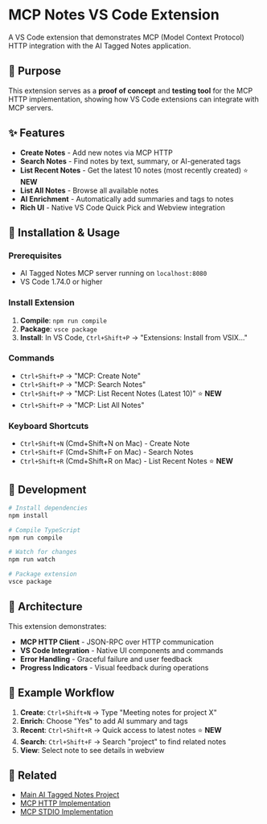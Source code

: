 # MCP Notes VS Code Extension

A VS Code extension that demonstrates MCP (Model Context Protocol) HTTP integration with the AI Tagged Notes application.

## 🎯 Purpose

This extension serves as a **proof of concept** and **testing tool** for the MCP HTTP implementation, showing how VS Code extensions can integrate with MCP servers.

## ✨ Features

- **Create Notes** - Add new notes via MCP HTTP
- **Search Notes** - Find notes by text, summary, or AI-generated tags  
- **List Recent Notes** - Get the latest 10 notes (most recently created) ⭐ **NEW**
- **List All Notes** - Browse all available notes
- **AI Enrichment** - Automatically add summaries and tags to notes
- **Rich UI** - Native VS Code Quick Pick and Webview integration

## 🚀 Installation & Usage

### Prerequisites
- AI Tagged Notes MCP server running on `localhost:8080`
- VS Code 1.74.0 or higher

### Install Extension
1. **Compile**: `npm run compile`
2. **Package**: `vsce package` 
3. **Install**: In VS Code, `Ctrl+Shift+P` → "Extensions: Install from VSIX..."

### Commands
- `Ctrl+Shift+P` → "MCP: Create Note"
- `Ctrl+Shift+P` → "MCP: Search Notes"  
- `Ctrl+Shift+P` → "MCP: List Recent Notes (Latest 10)" ⭐ **NEW**
- `Ctrl+Shift+P` → "MCP: List All Notes"

### Keyboard Shortcuts
- `Ctrl+Shift+N` (Cmd+Shift+N on Mac) - Create Note
- `Ctrl+Shift+F` (Cmd+Shift+F on Mac) - Search Notes
- `Ctrl+Shift+R` (Cmd+Shift+R on Mac) - List Recent Notes ⭐ **NEW**

## 🔧 Development

```bash
# Install dependencies
npm install

# Compile TypeScript
npm run compile

# Watch for changes
npm run watch

# Package extension
vsce package
```

## 🎯 Architecture

This extension demonstrates:
- **MCP HTTP Client** - JSON-RPC over HTTP communication
- **VS Code Integration** - Native UI components and commands
- **Error Handling** - Graceful failure and user feedback
- **Progress Indicators** - Visual feedback during operations

## 📝 Example Workflow

1. **Create**: `Ctrl+Shift+N` → Type "Meeting notes for project X"
2. **Enrich**: Choose "Yes" to add AI summary and tags
3. **Recent**: `Ctrl+Shift+R` → Quick access to latest notes ⭐ **NEW**
4. **Search**: `Ctrl+Shift+F` → Search "project" to find related notes
5. **View**: Select note to see details in webview

## 🔗 Related

- [Main AI Tagged Notes Project](../)
- [MCP HTTP Implementation](../src/mcp-http.ts)
- [MCP STDIO Implementation](../src/mcp-stdio.ts)